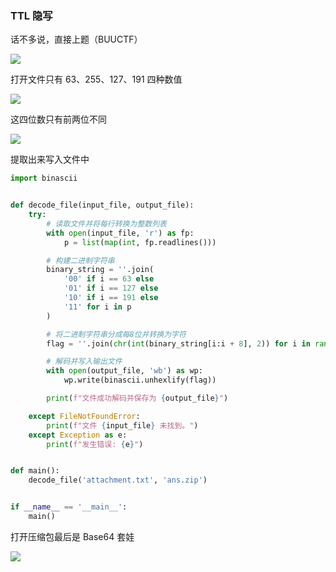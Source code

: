 ### TTL 隐写

话不多说，直接上题（BUUCTF）

![](https://pic1.imgdb.cn/item/67712b72d0e0a243d4ec24e3.jpg)

打开文件只有 63、255、127、191  四种数值

![](https://pic1.imgdb.cn/item/67711b38d0e0a243d4ec207e.jpg)

这四位数只有前两位不同

![](https://pic1.imgdb.cn/item/67711b58d0e0a243d4ec2082.jpg)

提取出来写入文件中

```python
import binascii


def decode_file(input_file, output_file):
    try:
        # 读取文件并将每行转换为整数列表
        with open(input_file, 'r') as fp:
            p = list(map(int, fp.readlines()))

        # 构建二进制字符串
        binary_string = ''.join(
            '00' if i == 63 else
            '01' if i == 127 else
            '10' if i == 191 else
            '11' for i in p
        )

        # 将二进制字符串分成每8位并转换为字符
        flag = ''.join(chr(int(binary_string[i:i + 8], 2)) for i in range(0, len(binary_string), 8))

        # 解码并写入输出文件
        with open(output_file, 'wb') as wp:
            wp.write(binascii.unhexlify(flag))

        print(f"文件成功解码并保存为 {output_file}")

    except FileNotFoundError:
        print(f"文件 {input_file} 未找到。")
    except Exception as e:
        print(f"发生错误: {e}")


def main():
    decode_file('attachment.txt', 'ans.zip')


if __name__ == '__main__':
    main()
```

打开压缩包最后是 Base64 套娃

![](https://pic1.imgdb.cn/item/67711d4cd0e0a243d4ec20be.png)
